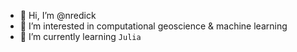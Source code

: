 - 👋 Hi, I’m @nredick
- 👀 I’m interested in computational geoscience & machine learning
- 🌱 I’m currently learning `Julia`
<!--- - 📫 Reach me @ [nathalieredick@gmail.com](mailto:nathalieredick@gmail.com)--->

<!---
nredick/nredick is a ✨ special ✨ repository because its `README.md` (this file) appears on your GitHub profile.
You can click the Preview link to take a look at your changes.
--->
